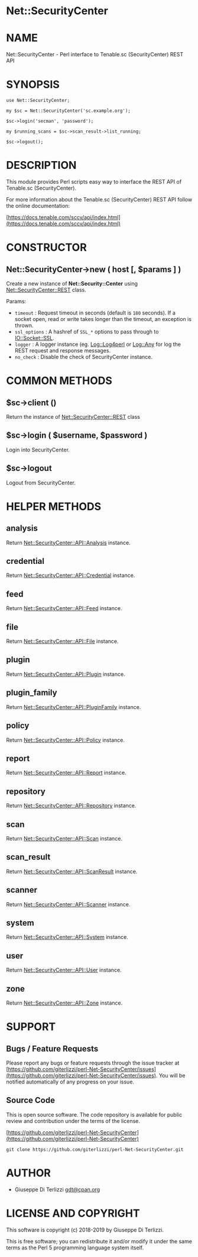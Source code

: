 # Net::SecurityCenter
# NAME

Net::SecurityCenter - Perl interface to Tenable.sc (SecurityCenter) REST API

# SYNOPSIS

    use Net::SecurityCenter;

    my $sc = Net::SecurityCenter('sc.example.org');

    $sc->login('secman', 'password');

    my $running_scans = $sc->scan_result->list_running;

    $sc->logout();

# DESCRIPTION

This module provides Perl scripts easy way to interface the REST API of Tenable.sc
(SecurityCenter).

For more information about the Tenable.sc (SecurityCenter) REST API follow the online documentation:

[https://docs.tenable.com/sccv/api/index.html](https://docs.tenable.com/sccv/api/index.html)

# CONSTRUCTOR

## Net::SecurityCenter->new ( host \[, $params \] )

Create a new instance of **Net::Security::Center** using [Net::SecurityCenter::REST](Net-SecurityCenter-REST.md) class.

Params:

- `timeout` : Request timeout in seconds (default is `180` seconds).
If a socket open, read or write takes longer than the timeout, an exception is thrown.
- `ssl_options` : A hashref of `SSL_*` options to pass through to [IO::Socket::SSL](https://metacpan.org/pod/IO::Socket::SSL).
- `logger` : A logger instance (eg. [Log::Log4perl](https://metacpan.org/pod/Log::Log4perl) or [Log::Any](https://metacpan.org/pod/Log::Any) for log
the REST request and response messages.
- `no_check` : Disable the check of SecurityCenter instance.

# COMMON METHODS

## $sc->client ()

Return the instance of [Net::SecurityCenter::REST](Net-SecurityCenter-REST.md) class

## $sc->login ( $username, $password )

Login into SecurityCenter.

## $sc->logout

Logout from SecurityCenter.

# HELPER METHODS

## analysis

Return [Net::SecurityCenter::API::Analysis](Net-SecurityCenter-API-Analysis.md) instance.

## credential

Return [Net::SecurityCenter::API::Credential](Net-SecurityCenter-API-Credential.md) instance.

## feed

Return [Net::SecurityCenter::API::Feed](Net-SecurityCenter-API-Feed.md) instance.

## file

Return [Net::SecurityCenter::API::File](Net-SecurityCenter-API-File.md) instance.

## plugin

Return [Net::SecurityCenter::API::Plugin](Net-SecurityCenter-API-Plugin.md) instance.

## plugin\_family

Return [Net::SecurityCenter::API::PluginFamily](Net-SecurityCenter-API-PluginFamily.md) instance.

## policy

Return [Net::SecurityCenter::API::Policy](Net-SecurityCenter-API-Policy.md) instance.

## report

Return [Net::SecurityCenter::API::Report](Net-SecurityCenter-API-Report.md) instance.

## repository

Return [Net::SecurityCenter::API::Repository](Net-SecurityCenter-API-Repository.md) instance.

## scan

Return [Net::SecurityCenter::API::Scan](Net-SecurityCenter-API-Scan.md) instance.

## scan\_result

Return [Net::SecurityCenter::API::ScanResult](Net-SecurityCenter-API-ScanResult.md) instance.

## scanner

Return [Net::SecurityCenter::API::Scanner](Net-SecurityCenter-API-Scanner.md) instance.

## system

Return [Net::SecurityCenter::API::System](Net-SecurityCenter-API-System.md) instance.

## user

Return [Net::SecurityCenter::API::User](Net-SecurityCenter-API-User.md) instance.

## zone

Return [Net::SecurityCenter::API::Zone](Net-SecurityCenter-API-Zone.md) instance.

# SUPPORT

## Bugs / Feature Requests

Please report any bugs or feature requests through the issue tracker
at [https://github.com/giterlizzi/perl-Net-SecurityCenter/issues](https://github.com/giterlizzi/perl-Net-SecurityCenter/issues).
You will be notified automatically of any progress on your issue.

## Source Code

This is open source software.  The code repository is available for
public review and contribution under the terms of the license.

[https://github.com/giterlizzi/perl-Net-SecurityCenter](https://github.com/giterlizzi/perl-Net-SecurityCenter)

    git clone https://github.com/giterlizzi/perl-Net-SecurityCenter.git

# AUTHOR

- Giuseppe Di Terlizzi <gdt@cpan.org>

# LICENSE AND COPYRIGHT

This software is copyright (c) 2018-2019 by Giuseppe Di Terlizzi.

This is free software; you can redistribute it and/or modify it under
the same terms as the Perl 5 programming language system itself.
